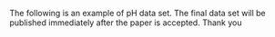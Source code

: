 The following is an example of pH data set. The final data set will be published immediately after the paper is accepted. Thank you
